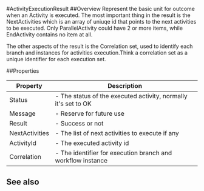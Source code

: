 #ActivityExecutionResult
##Overview
Represent the basic unit for outcome when an Activity is executed. The most important thing in the result is the NextActivities which is an array of uniuqe id that points to the next activities to be executed. Only ParallelActivity could have 2 or more items, while EndActivity contains no item at all.

The other aspects of the result is the Correlation set, used to identify each branch and instances for  activities execution.Think a correlation set as a unique identifier for each execution set.


##Properties
<table class="table table-condensed table-bordered">
    <thead>
<tr>
<th>Property</th>
<th>Description</th>
</tr>
</thead>
<tbody>
<tr><td>Status</td><td> - The status of the executed activity, normally it's set to OK</td></tr>
<tr><td>Message</td><td> - Reserve for future use</td></tr>
<tr><td>Result</td><td> - Success or not</td></tr>
<tr><td>NextActivities</td><td> - The list of next activities to execute if any</td></tr>
<tr><td>ActivityId</td><td> - The executed activity id</td></tr>
<tr><td>Correlation</td><td> - The identifier for execution branch and workflow instance</td></tr>
</tbody></table>



## See also
